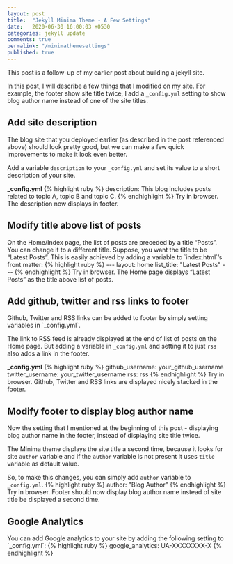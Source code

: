```yaml
---
layout: post
title:  "Jekyll Minima Theme - A Few Settings"
date:   2020-06-30 16:00:03 +0530
categories: jekyll update
comments: true
permalink: "/minimathemesettings"
published: true
---
```

This post is a follow-up of my earlier post about building a jekyll site.

In this post, I will describe a few things that I modified on my site. For example, the footer show site title twice, I add a `_config.yml` setting to show blog author name instead of one of the site titles.

<h2>Add site description</h2>
The blog site that you deployed earlier (as described in the post referenced above) should look pretty good, but we can make a few quick improvements to make it look even better.

Add a variable `description` to your `_config.yml` and set its value to a short description of your site.

<b>_config.yml</b>
{% highlight ruby %}
description: This blog includes posts related to topic A, topic B and topic C.
{% endhighlight %}
Try in browser. The description now displays in footer.

<h2>Modify title above list of posts</h2>
On the Home/Index page, the list of posts are preceded by a title “Posts”. You can change it to a different title. Suppose, you want the title to be “Latest Posts”. This is easily achieved by adding a variable to `index.html`’s front matter:
{% highlight ruby %}
---
layout: home
list_title: "Latest Posts"
---
{% endhighlight %}
Try in browser. The Home page displays “Latest Posts” as the title above list of posts.

<h2>Add github, twitter and rss links to footer</h2>
Github, Twitter and RSS links can be added to footer by simply setting variables in `_config.yml`.

The link to RSS feed is already displayed at the end of list of posts on the Home page. But adding a variable in `_config.yml` and setting it to just `rss` also adds a link in the footer.

<b>_config.yml</b>
{% highlight ruby %}
github_username: your_github_username
twitter_username: your_twitter_username
rss: rss
{% endhighlight %}
Try in browser. Github, Twitter and RSS links are displayed nicely stacked in the footer.

<h2>Modify footer to display blog author name</h2>
Now the setting that I mentioned at the beginning of this post - displaying blog author name in the footer, instead of displaying site title twice.

The Minima theme displays the site title a second time, because it looks for site `author` variable and if the `author` variable is not present it uses `title` variable as default value.

So, to make this changes, you can simply add `author` variable to `_config.yml`.
{% highlight ruby %}
author: "Blog Author"
{% endhighlight %}
Try in browser. Footer should now display blog author name instead of site title be displayed a second time.

<h2>Google Analytics</h2>
You can add Google analytics to your site by adding the following setting to `_config.yml`:
{% highlight ruby %}
google_analytics: UA-XXXXXXXX-X
{% endhighlight %}